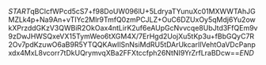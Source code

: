 $START$qBClcfWPcd5cS7+f98DoUW096lU+5LdryaTYunuXc01MXWWTAhJGMZLk4p+Na9An+vTIYc2Mlr9TmfQ0zmPCJLZ+OuC6DZUxOy5qMdj6Yu2owkXPrzddGKzV3QWBiR2OkOax4ntLirK2uf6eAUpGcNvvcqe8UbJtd3FfQEm9v9zDwJHWSQxeVX15TymWeo6tXGM4X/7ErHgd2UojXu5tKp3u+fBbGQyC7R2Ov7pdKzuwO6aB9R5YTQQKAwIlSnNsiMdRU5tDArUkcarIlVehtOaVDcPanpxdx4MxL8vcorr7tDkUQrymvqXBa2FFXtccfph26NtNI9YrZrfLraBDcw==$END$